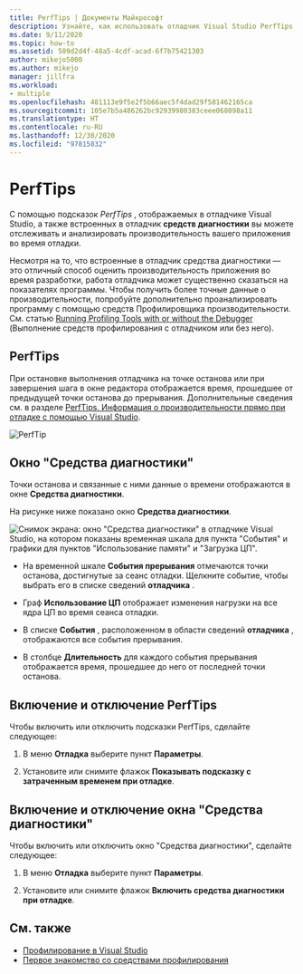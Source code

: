 ```yaml
---
title: PerfTips | Документы Майкрософт
description: Узнайте, как использовать отладчик Visual Studio PerfTips и интегрированные Средства диагностики для мониторинга и анализа производительности вашего приложения во время отладки.
ms.date: 9/11/2020
ms.topic: how-to
ms.assetid: 509d2d4f-48a5-4cdf-acad-6f7b75421303
author: mikejo5000
ms.author: mikejo
manager: jillfra
ms.workload:
- multiple
ms.openlocfilehash: 481113e9f5e2f5b66aec5f4dad29f581462165ca
ms.sourcegitcommit: 105e7b5a486262bc92939980383ceee068098a11
ms.translationtype: HT
ms.contentlocale: ru-RU
ms.lasthandoff: 12/30/2020
ms.locfileid: "97815832"
---
```

# <a name="perftips"></a>PerfTips

С помощью подсказок *PerfTips* , отображаемых в отладчике Visual Studio, а также встроенных в отладчик **средств диагностики** вы можете отслеживать и анализировать производительность вашего приложения во время отладки.

Несмотря на то, что встроенные в отладчик средства диагностики — это отличный способ оценить производительность приложения во время разработки, работа отладчика может существенно сказаться на показателях программы. Чтобы получить более точные данные о производительности, попробуйте дополнительно проанализировать программу с помощью средств Профилировщика производительности. См. статью [Running Profiling Tools with or without the Debugger](../profiling/running-profiling-tools-with-or-without-the-debugger.md) (Выполнение средств профилирования с отладчиком или без него).

## <a name="perftips"></a>PerfTips

При остановке выполнения отладчика на точке останова или при завершения шага в окне редактора отображается время, прошедшее от предыдущей точки останова до прерывания. Дополнительные сведения см. в разделе [PerfTips. Информация о производительности прямо при отладке с помощью Visual Studio](https://devblogs.microsoft.com/devops/perftips-performance-information-at-a-glance-while-debugging-with-visual-studio/).

![PerfTip](../profiling/media/dbgdiag_perf_perftip.png "DBGDIAG_PERF_PerfTip")

## <a name="diagnostics-tools-window"></a>Окно "Средства диагностики"

Точки останова и связанные с ними данные о времени отображаются в окне **Средства диагностики**.

На рисунке ниже показано окно **Средства диагностики**.

![Снимок экрана: окно "Средства диагностики" в отладчике Visual Studio, на котором показаны временная шкала для пункта "События" и графики для пунктов "Использование памяти" и "Загрузка ЦП".](../profiling/media/diagnostictools-update1.png)

- На временной шкале **События прерывания** отмечаются точки останова, достигнутые за сеанс отладки. Щелкните событие, чтобы выбрать его в списке сведений **отладчика** .

- Граф **Использование ЦП** отображает изменения нагрузки на все ядра ЦП во время сеанса отладки.

- В списке **События** , расположенном в области сведений **отладчика** , отображаются все события прерывания.

- В столбце **Длительность** для каждого события прерывания отображается время, прошедшее до него от последней точки останова.

## <a name="turn-perftips-on-or-off"></a>Включение и отключение PerfTips

Чтобы включить или отключить подсказки PerfTips, сделайте следующее:

1. В меню **Отладка** выберите пункт **Параметры**.

2. Установите или снимите флажок **Показывать подсказку с затраченным временем при отладке**.

## <a name="turn-the-diagnostic-tools-window-on-or-off"></a>Включение и отключение окна "Средства диагностики"

Чтобы включить или отключить окно "Средства диагностики", сделайте следующее:

1. В меню **Отладка** выберите пункт **Параметры**.

2. Установите или снимите флажок **Включить средства диагностики при отладке**.

## <a name="see-also"></a>См. также

- [Профилирование в Visual Studio](../profiling/index.yml)
- [Первое знакомство со средствами профилирования](../profiling/profiling-feature-tour.md)

